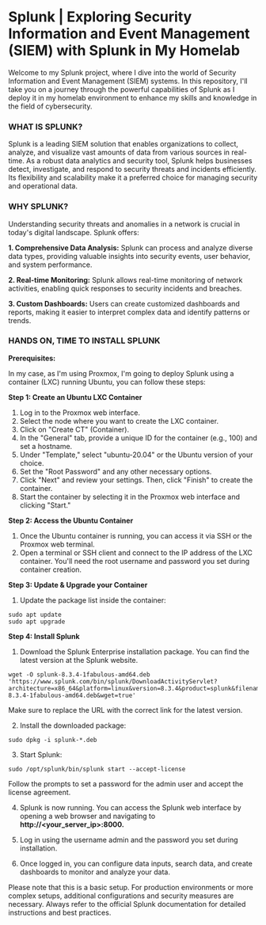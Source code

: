 # Splunk | Exploring Security Information and Event Management (SIEM) with Splunk in My Homelab

Welcome to my Splunk project, where I dive into the world of Security Information and Event Management (SIEM) systems. In this repository, I'll take you on a journey through the powerful capabilities of Splunk as I deploy it in my homelab environment to enhance my skills and knowledge in the field of cybersecurity.

<h3>WHAT IS SPLUNK?</h3>

Splunk is a leading SIEM solution that enables organizations to collect, analyze, and visualize vast amounts of data from various sources in real-time. As a robust data analytics and security tool, Splunk helps businesses detect, investigate, and respond to security threats and incidents efficiently. Its flexibility and scalability make it a preferred choice for managing security and operational data.

<h3>WHY SPLUNK?</h3>

Understanding security threats and anomalies in a network is crucial in today's digital landscape. Splunk offers:

**1. Comprehensive Data Analysis:** Splunk can process and analyze diverse data types, providing valuable insights into security events, user behavior, and system performance.

**2. Real-time Monitoring:** Splunk allows real-time monitoring of network activities, enabling quick responses to security incidents and breaches.

**3. Custom Dashboards:** Users can create customized dashboards and reports, making it easier to interpret complex data and identify patterns or trends.

<h3>HANDS ON, TIME TO INSTALL SPLUNK</h3>

**Prerequisites:**

In my case, as I'm using Proxmox, I'm going to deploy Splunk using a container (LXC) running Ubuntu, you can follow these steps:

**Step 1: Create an Ubuntu LXC Container**

1. Log in to the Proxmox web interface.
2. Select the node where you want to create the LXC container.
3. Click on "Create CT" (Container).
4. In the "General" tab, provide a unique ID for the container (e.g., 100) and set a hostname.
5. Under "Template," select "ubuntu-20.04" or the Ubuntu version of your choice.
6. Set the "Root Password" and any other necessary options.
7. Click "Next" and review your settings. Then, click "Finish" to create the container.
8. Start the container by selecting it in the Proxmox web interface and clicking "Start."

**Step 2: Access the Ubuntu Container**

1. Once the Ubuntu container is running, you can access it via SSH or the Proxmox web terminal.
2. Open a terminal or SSH client and connect to the IP address of the LXC container. You'll need the root username and password you set during container creation.

**Step 3: Update & Upgrade your Container**

1. Update the package list inside the container:

````
sudo apt update
sudo apt upgrade
````

**Step 4: Install Splunk**

1. Download the Splunk Enterprise installation package. You can find the latest version at the Splunk website.

````
wget -O splunk-8.3.4-1fabulous-amd64.deb 'https://www.splunk.com/bin/splunk/DownloadActivityServlet?architecture=x86_64&platform=linux&version=8.3.4&product=splunk&filename=splunk-8.3.4-1fabulous-amd64.deb&wget=true'
````
Make sure to replace the URL with the correct link for the latest version.


2. Install the downloaded package:

````
sudo dpkg -i splunk-*.deb
````

3. Start Splunk:

````
sudo /opt/splunk/bin/splunk start --accept-license
````

Follow the prompts to set a password for the admin user and accept the license agreement.

4. Splunk is now running. You can access the Splunk web interface by opening a web browser and navigating to **http://<your_server_ip>:8000.**

5. Log in using the username admin and the password you set during installation.

6. Once logged in, you can configure data inputs, search data, and create dashboards to monitor and analyze your data.

Please note that this is a basic setup. For production environments or more complex setups, additional configurations and security measures are necessary. Always refer to the official Splunk documentation for detailed instructions and best practices.

</p>
<img src="https://i.imgur.com/GgbbBaU.png" alt="Splunk - Snort Event Summary/>
<i>Splunk - Snort Event Summary</i>
</p>

**Contributions are more than Welcome**

I encourage contributions, feedback, and collaboration from the community. If you have suggestions, improvements, or questions, please feel free to open issues or submit pull requests.

Thank you,</br>
Lucas
